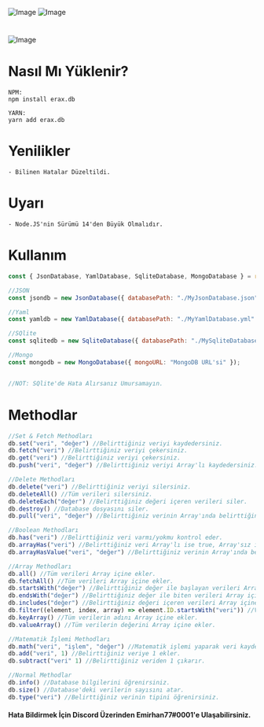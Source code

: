 ![Image](https://img.shields.io/npm/v/erax.db?color=%2351F9C0&label=erax.db)
![Image](https://img.shields.io/npm/dt/erax.db.svg?color=%2351FC0&maxAge=3600)

#

![Image](https://nodei.co/npm/erax.db.png?downloads=true&downloadRank=true&stars=true)

# Nasıl Mı Yüklenir?

```npm
NPM:
npm install erax.db

YARN:
yarn add erax.db
```

# Yenilikler

```npm
- Bilinen Hatalar Düzeltildi.
```

# Uyarı

```npm
- Node.JS'nin Sürümü 14'den Büyük Olmalıdır.
```

# Kullanım

```js
const { JsonDatabase, YamlDatabase, SqliteDatabase, MongoDatabase } = require("erax.db");

//JSON
const jsondb = new JsonDatabase({ databasePath: "./MyJsonDatabase.json" });

//Yaml
const yamldb = new YamlDatabase({ databasePath: "./MyYamlDatabase.yml" });

//SQlite
const sqlitedb = new SqliteDatabase({ databasePath: "./MySqliteDatabase.sqlite" });

//Mongo
const mongodb = new MongoDatabase({ mongoURL: "MongoDB URL'si" });


//NOT: SQlite'de Hata Alırsanız Umursamayın.
```

# Methodlar

```js
//Set & Fetch Methodları
db.set("veri", "değer") //Belirttiğiniz veriyi kaydedersiniz.
db.fetch("veri") //Belirttiğiniz veriyi çekersiniz.
db.get("veri") //Belirttiğiniz veriyi çekersiniz.
db.push("veri", "değer") //Belirttiğiniz veriyi Array'lı kaydedersiniz.

//Delete Methodları
db.delete("veri") //Belirttiğiniz veriyi silersiniz.
db.deleteAll() //Tüm verileri silersiniz.
db.deleteEach("değer") //Belirttiğiniz değeri içeren verileri siler.
db.destroy() //Database dosyasını siler.
db.pull("veri", "değer") //Belirttiğiniz verinin Array'ında belirttiğiniz değer varsa siler.

//Boolean Methodları
db.has("veri") //Belirttiğiniz veri varmı/yokmu kontrol eder.
db.arrayHas("veri") //Belirttiğiniz veri Array'lı ise true, Array'sız ise false olarak cevap verir.
db.arrayHasValue("veri", "değer") //Belirttiğiniz verinin Array'ında belirttiğiniz değer varmı/yokmu kontrol eder.

//Array Methodları
db.all() //Tüm verileri Array içine ekler.
db.fetchAll() //Tüm verileri Array içine ekler.
db.startsWith("değer") //Belirttiğiniz değer ile başlayan verileri Array içine ekler.
db.endsWith("değer") //Belirttiğiniz değer ile biten verileri Array içine ekler.
db.includes("değer") //Belirttiğiniz değeri içeren verileri Array içine ekler.
db.filter((element, index, array) => element.ID.startsWith("veri")) //Verileri filtrelersiniz.
db.keyArray() //Tüm verilerin adını Array içine ekler.
db.valueArray() //Tüm verilerin değerini Array içine ekler.

//Matematik İşlemi Methodları
db.math("veri", "işlem", "değer") //Matematik işlemi yaparak veri kaydedersiniz.
db.add("veri", 1) //Belirttiğiniz veriye 1 ekler.
db.subtract("veri" 1) //Belirttiğiniz veriden 1 çıkarır.

//Normal Methodlar
db.info() //Database bilgilerini öğrenirsiniz.
db.size() //Database'deki verilerin sayısını atar.
db.type("veri") //Belirttiğiniz verinin tipini öğrenirsiniz.
```

#### Hata Bildirmek İçin Discord Üzerinden Emirhan77#0001'e Ulaşabilirsiniz.

